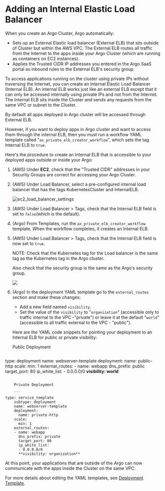 # Adding an Internal Elastic Load Balancer

When you create an Argo Cluster, Argo automatically:

*   Sets up an External Elastic load balancer (External ELB) that sits outside of Cluster but within the AWS VPC. The External ELB routes all traffic from the Internet to the apps inside your Argo Cluster (which are running as containers on EC2 instances).
*   Applies the Trusted CIDR IP addresses you entered in the Argo SaaS portal as inbound rules to the External ELB's security group.

To access applications running on the cluster using private IPs without traversing the Internet, you can create an Internal Elastic Load Balancer (Internal ELB). An internal ELB works just like an external ELB except that it can only be accessed internally using private IPs and not from the Internet. The Internal ELB sits inside the Cluster and sends any requests from the same VPC or subnet to the Cluster.

<!--![](docs/images/internal_load_balancer.png)-->

By default all apps deployed in Argo cluster will be accessed through External ELB.

However, if you want to deploy apps in Argo cluster and want to access them through the internal ELB, then you must run a workflow YAML template called "`ax_private_elb_creator_workflow`", which sets the tag Internal ELB to `true`.

Here's the procedure to create an Internal ELB that is accessible to your deployed apps outside or inside your Argo:

1.  (AWS) Under **EC2**, check that the "Trusted CIDR" addresses in your Security Groups are correct for accessing your Argo Cluster.
2.  (AWS) Under Load Balancer, select a pre-configured internal load balancer that has the tags KubernetesCluster and InternalELB.

    ![ec2_load_balancer_settings](./../../images/ec2_load_balancer_clustername-id_ilb_tag.png)

3.  (AWS) Under Load Balancer > Tags, check that the Internal ELB field is set to `false`(which is the default).
4.  (Argo) From Templates, run the `ax_private_elb_creator_workflow` template. When the workflow completes, it creates an Internal ELB.

5.  (AWS) Under Load Balancer > Tags, check that the Internal ELB field is now set to `true`.

    NOTE: Check that the Kubernetes tag for the Load balancer is the same tag as the Kubernetes tag in the Argo cluster.

    Also check that the security group is the same as the Argo's security group.

    ![](./../../images/aws_ec2_security_groups_internal_elb_setting_743x502.png)

6.  (Argo) In the deployment YAML template go to the `external_routes` section and make these changes:

    *   Add a new field named `visibility`.
    *   Set the value of the `visibility` to "`organization`" (accessible only to traffic internal to the VPC -"private") or leave it at the default "`world`" (accessible to all traffic external to the VPC - "public").

    Here are the YAML code snippets for pointing your deployment to an Internal ELB for public or private visibility:

    Public Deployment

    ```
type: deployment
    name: webserver-template
    deployment:
      name: public-http
    scale:
      min: 1
    external_routes:
    - name: webapp
      dns_prefix: public
      target_port: 80
      ip_white_list:
      - 0.0.0.0/0
      **visibility: world**
```

    Private Deployment

    ```
type: service_template
    subtype: deployment
    name: webserver-template
    deployment:
      name: private-http
    scale:
      min: 1
    external_routes:
    - name: webapp
      dns_prefix: private
      target_port: 80
      ip_white_list:
      - 0.0.0.0/0
      **visibility: organization**
```

At this point, your applications that are outside of the Argo can now communicate with the apps inside the Cluster on the same VPC.

For more details about editing the YAML templates, see [Deployment Template](./deployment_template.md).
